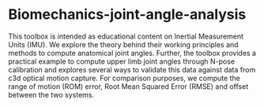 # Biomechanics-joint-angle-analysis
This toolbox is intended as educational content on Inertial Measurement Units (IMU). We explore the theory behind their working principles and methods to compute anatomical joint angles. Further, the toolbox provides a practical example to compute upper limb joint angles through N-pose calibration and explores several ways to validate this data against data from c3d optical motion capture. For comparison purposes, we compute the range of motion (ROM) error, Root Mean Squared Error (RMSE) and offset between the two systems.
